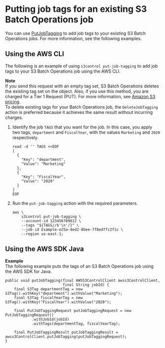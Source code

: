 # Putting job tags for an existing S3 Batch Operations job<a name="put-job-tags"></a>

You can use [PutJobTagging](https://docs.aws.amazon.com/AmazonS3/latest/API/API_control_PutJobTagging.html) to add job tags to your existing S3 Batch Operations jobs\. For more information, see the following examples\.

## Using the AWS CLI<a name="batch-ops-example-cli-job-tags-put-job-tagging"></a>

The following is an example of using `s3control put-job-tagging` to add job tags to your S3 Batch Operations job using the AWS CLI\.

**Note**  
If you send this request with an empty tag set, S3 Batch Operations deletes the existing tag set on the object\. Also, if you use this method, you are charged for a Tier 1 Request \(PUT\)\. For more information, see [Amazon S3 pricing](https://aws.amazon.com/s3/pricing)\.  
To delete existing tags for your Batch Operations job, the `DeleteJobTagging` action is preferred because it achieves the same result without incurring charges\.

1. Identify the job `TAGS` that you want for the job\. In this case, you apply two tags, `department` and `FiscalYear`, with the values `Marketing` and `2020` respectively\.

   ```
   read -d '' TAGS <<EOF
   [
     {
       "Key": "department",
       "Value": "Marketing"
     },
     {
       "Key": "FiscalYear",
       "Value": "2020"
     }
   ]
   EOF
   ```

1. Run the `put-job-tagging` action with the required parameters\.

   ```
   aws \
       s3control put-job-tagging \
       --account-id 123456789012 \
       --tags "${TAGS//$'\n'/}" \
       --job-id Example-e25a-4ed2-8bee-7f8ed7fc2f1c \
       --region us-east-1;
   ```

## Using the AWS SDK Java<a name="batch-ops-examples-java-job-with-tags-put"></a>

**Example**  
The following example puts the tags of an S3 Batch Operations job using the AWS SDK for Java\.  

```
public void putJobTagging(final AWSS3ControlClient awss3ControlClient,
                          final String jobId) {
    final S3Tag departmentTag = new S3Tag().withKey("department").withValue("Marketing");
    final S3Tag fiscalYearTag = new S3Tag().withKey("FiscalYear").withValue("2020");

    final PutJobTaggingRequest putJobTaggingRequest = new PutJobTaggingRequest()
            .withJobId(jobId)
            .withTags(departmentTag, fiscalYearTag);

    final PutJobTaggingResult putJobTaggingResult = awss3ControlClient.putJobTagging(putJobTaggingRequest);
}
```